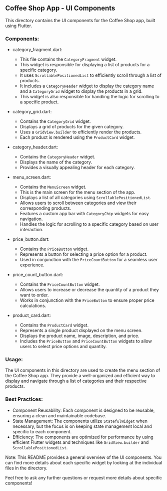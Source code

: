 ## Coffee Shop App - UI Components

This directory contains the UI components for the Coffee Shop app, built using Flutter. 

### Components:

* category_fragment.dart:
    * This file contains the `CategoryFragment` widget. 
    * This widget is responsible for displaying a list of products for a specific category.
    * It uses `ScrollablePositionedList` to efficiently scroll through a list of products.
    * It includes a `CategoryHeader` widget to display the category name and a `CategoryGrid` widget to display the products in a grid.
    * This widget is also responsible for handling the logic for scrolling to a specific product. 

* category_grid.dart:
    * Contains the `CategoryGrid` widget.
    * Displays a grid of products for the given category.
    * Uses a `GridView.builder` to efficiently render the products.
    * Each product is rendered using the `ProductCard` widget.

* category_header.dart:
    * Contains the `CategoryHeader` widget.
    * Displays the name of the category.
    * Provides a visually appealing header for each category.

* menu_screen.dart:
    * Contains the `MenuScreen` widget.
    * This is the main screen for the menu section of the app.
    * Displays a list of all categories using `ScrollablePositionedList`.
    * Allows users to scroll between categories and view their corresponding products.
    * Features a custom app bar with `CategoryChip` widgets for easy navigation.
    * Handles the logic for scrolling to a specific category based on user interaction. 

* price_button.dart:
    * Contains the `PriceButton` widget.
    * Represents a button for selecting a price option for a product.
    * Used in conjunction with the `PriceCountButton` for a seamless user experience.

* price_count_button.dart:
    * Contains the `PriceCountButton` widget.
    * Allows users to increase or decrease the quantity of a product they want to order.
    * Works in conjunction with the `PriceButton` to ensure proper price calculations.

* product_card.dart:
    * Contains the `ProductCard` widget.
    * Represents a single product displayed on the menu screen.
    * Displays the product name, image, description, and price.
    * Includes the `PriceButton` and `PriceCountButton` widgets to allow users to select price options and quantity.


### Usage:

The UI components in this directory are used to create the menu section of the Coffee Shop app. They provide a well-organized and efficient way to display and navigate through a list of categories and their respective products.

### Best Practices:

* Component Reusability: Each component is designed to be reusable, ensuring a clean and maintainable codebase.
* State Management: The components utilize `StatefulWidget` when necessary, but the focus is on keeping state management local and specific to each component.
* Efficiency: The components are optimized for performance by using efficient Flutter widgets and techniques like `GridView.builder` and `ScrollablePositionedList`.

Note: This README provides a general overview of the UI components. You can find more details about each specific widget by looking at the individual files in the directory.

Feel free to ask any further questions or request more details about specific components!